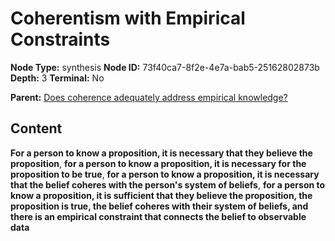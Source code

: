# Coherentism with Empirical Constraints

**Node Type:** synthesis
**Node ID:** 73f40ca7-8f2e-4e7a-bab5-25162802873b
**Depth:** 3
**Terminal:** No

**Parent:** [Does coherence adequately address empirical knowledge?](does-coherence-adequately-address-empirical-knowledge.md)

## Content

**For a person to know a proposition, it is necessary that they believe the proposition**, **for a person to know a proposition, it is necessary for the proposition to be true**, **for a person to know a proposition, it is necessary that the belief coheres with the person's system of beliefs**, **for a person to know a proposition, it is sufficient that they believe the proposition, the proposition is true, the belief coheres with their system of beliefs, and there is an empirical constraint that connects the belief to observable data**
